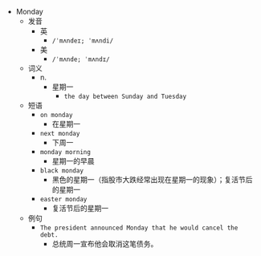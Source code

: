 - Monday
  - 发音
    - 英
      - `/ˈmʌndeɪ; ˈmʌndi/`
    - 美
      - `/ˈmʌnde; ˈmʌndɪ/`
  - 词义
    - n.
      - 星期一
        - `the day between Sunday and Tuesday`
  - 短语
    - `on monday`
      - 在星期一 
    - `next monday`
      - 下周一 
    - `monday morning`
      - 星期一的早晨 
    - `black monday`
      - 黑色的星期一（指股市大跌经常出现在星期一的现象）；复活节后的星期一 
    - `easter monday`
      - 复活节后的星期一 
  - 例句
    - `The president announced Monday that he would cancel the debt.`
      - 总统周一宣布他会取消这笔债务。

